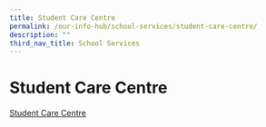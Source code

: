 ```yaml
---
title: Student Care Centre
permalink: /our-info-hub/school-services/student-care-centre/
description: ""
third_nav_title: School Services
---
```

# Student Care Centre

[Student Care Centre](/files/Our%20Info%20Hub/Student%20Care%20Centre.pdf)